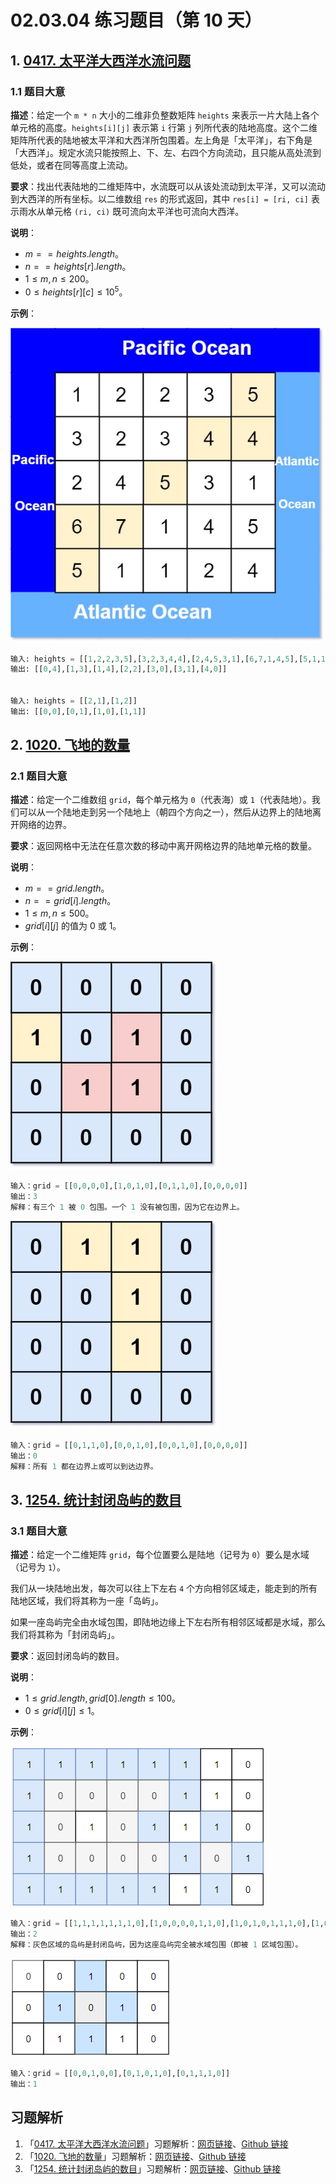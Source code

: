 # 02.03.04 练习题目（第 10 天）

## 1. [0417. 太平洋大西洋水流问题](https://leetcode.cn/problems/pacific-atlantic-water-flow/)

### 1.1 题目大意

**描述**：给定一个 `m * n` 大小的二维非负整数矩阵 `heights` 来表示一片大陆上各个单元格的高度。`heights[i][j]` 表示第 `i` 行第 `j` 列所代表的陆地高度。这个二维矩阵所代表的陆地被太平洋和大西洋所包围着。左上角是「太平洋」，右下角是「大西洋」。规定水流只能按照上、下、左、右四个方向流动，且只能从高处流到低处，或者在同等高度上流动。

**要求**：找出代表陆地的二维矩阵中，水流既可以从该处流动到太平洋，又可以流动到大西洋的所有坐标。以二维数组 `res` 的形式返回，其中 `res[i] = [ri, ci]` 表示雨水从单元格 `(ri, ci)` 既可流向太平洋也可流向大西洋。

**说明**：

- $m == heights.length$。
- $n == heights[r].length$。
- $1 \le m, n \le 200$。
- $0 \le heights[r][c] \le 10^5$。

**示例**：

![](../../images/20201024041701.jpg)

```python
输入: heights = [[1,2,2,3,5],[3,2,3,4,4],[2,4,5,3,1],[6,7,1,4,5],[5,1,1,2,4]]
输出: [[0,4],[1,3],[1,4],[2,2],[3,0],[3,1],[4,0]]


输入: heights = [[2,1],[1,2]]
输出: [[0,0],[0,1],[1,0],[1,1]]
```

## 2. [1020. 飞地的数量](https://leetcode.cn/problems/number-of-enclaves/)

### 2.1 题目大意

**描述**：给定一个二维数组 `grid`，每个单元格为 `0`（代表海）或 `1`（代表陆地）。我们可以从一个陆地走到另一个陆地上（朝四个方向之一），然后从边界上的陆地离开网络的边界。

**要求**：返回网格中无法在任意次数的移动中离开网格边界的陆地单元格的数量。

**说明**：

- $m == grid.length$。
- $n == grid[i].length$。
- $1 \le m, n \le 500$。
- $grid[i][j]$ 的值为 $0$ 或 $1$。

**示例**：

![](../../images/20201024102001.jpg)

```python
输入：grid = [[0,0,0,0],[1,0,1,0],[0,1,1,0],[0,0,0,0]]
输出：3
解释：有三个 1 被 0 包围。一个 1 没有被包围，因为它在边界上。
```

![](../../images/20201024102002.jpg)

```python
输入：grid = [[0,1,1,0],[0,0,1,0],[0,0,1,0],[0,0,0,0]]
输出：0
解释：所有 1 都在边界上或可以到达边界。
```

## 3. [1254. 统计封闭岛屿的数目](https://leetcode.cn/problems/number-of-closed-islands/)

### 3.1 题目大意

**描述**：给定一个二维矩阵 `grid`，每个位置要么是陆地（记号为 `0`）要么是水域（记号为 `1`）。

我们从一块陆地出发，每次可以往上下左右 `4` 个方向相邻区域走，能走到的所有陆地区域，我们将其称为一座「岛屿」。

如果一座岛屿完全由水域包围，即陆地边缘上下左右所有相邻区域都是水域，那么我们将其称为「封闭岛屿」。

**要求**：返回封闭岛屿的数目。

**说明**：

- $1 \le grid.length, grid[0].length \le 100$。
- $0 \le grid[i][j] \le 1$。

**示例**：

![](../../images/20201024125401.png)

```python
输入：grid = [[1,1,1,1,1,1,1,0],[1,0,0,0,0,1,1,0],[1,0,1,0,1,1,1,0],[1,0,0,0,0,1,0,1],[1,1,1,1,1,1,1,0]]
输出：2
解释：灰色区域的岛屿是封闭岛屿，因为这座岛屿完全被水域包围（即被 1 区域包围）。
```

![](../../images/20201024125402.png)

```python
输入：grid = [[0,0,1,0,0],[0,1,0,1,0],[0,1,1,1,0]]
输出：1
```
## 习题解析

1. 「[0417. 太平洋大西洋水流问题](https://leetcode.cn/problems/pacific-atlantic-water-flow/)」习题解析：[网页链接](https://datawhalechina.github.io/leetcode-notes/#/solutions/0417)、[Github 链接](https://github.com/datawhalechina/leetcode-notes/blob/main/docs/solutions/0417.md)
2. 「[1020. 飞地的数量](https://leetcode.cn/problems/number-of-enclaves/)」习题解析：[网页链接](https://datawhalechina.github.io/leetcode-notes/#/solutions/1020)、[Github 链接](https://github.com/datawhalechina/leetcode-notes/blob/main/docs/solutions/1020.md)
3. 「[1254. 统计封闭岛屿的数目](https://leetcode.cn/problems/number-of-closed-islands/)」习题解析：[网页链接](https://datawhalechina.github.io/leetcode-notes/#/solutions/1254)、[Github 链接](https://github.com/datawhalechina/leetcode-notes/blob/main/docs/solutions/1254.md)

